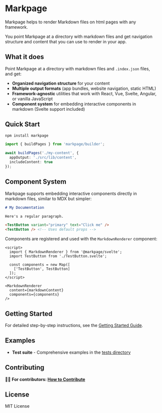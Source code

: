 # Markpage

Markpage helps to render Markdown files on html pages with any framework.

You point Markpage at a directory with markdown files and get navigation structure and content that you can use to render in your app.

## What it does

Point Markpage at a directory with markdown files and `.index.json` files, and get:
- **Organized navigation structure** for your content
- **Multiple output formats** (app bundles, website navigation, static HTML)
- **Framework-agnostic** utilities that work with React, Vue, Svelte, Angular, or vanilla JavaScript
- **Component system** for embedding interactive components in markdown (Svelte support included)

## Quick Start

```bash
npm install markpage
```

```typescript
import { buildPages } from 'markpage/builder';

await buildPages('./my-content', {
  appOutput: './src/lib/content',
  includeContent: true
});
```

## Component System

Markpage supports embedding interactive components directly in markdown files, similar to MDX but simpler:

```markdown
# My Documentation

Here's a regular paragraph.

<TestButton variant="primary" text="Click me" />
<TestButton /> <!-- Uses default props -->
```

Components are registered and used with the `MarkdownRenderer` component:

```svelte
<script>
  import { MarkdownRenderer } from '@markpage/svelte';
  import TestButton from './TestButton.svelte';
  
  const components = new Map([
    ['TestButton', TestButton]
  ]);
</script>

<MarkdownRenderer 
  content={markdownContent} 
  components={components} 
/>
```

## Getting Started

For detailed step-by-step instructions, see the [Getting Started Guide](https://github.com/mitkury/markpage/blob/main/docs/getting-started.md).

## Examples

- **Test suite** - Comprehensive examples in the [tests directory](https://github.com/mitkury/markpage/tree/main/packages/tests)

## Contributing

👨‍💻 **For contributors: [How to Contribute](https://github.com/mitkury/markpage/blob/main/docs/how-to-contribute.md)**

## License

MIT License

